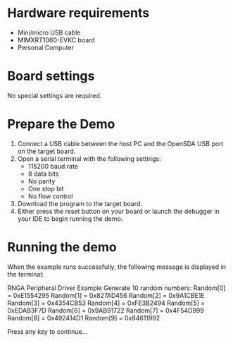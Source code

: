 Hardware requirements
=====================
- Mini/micro USB cable
- MIMXRT1060-EVKC board
- Personal Computer

Board settings
============
No special settings are required.

Prepare the Demo
===============
1.  Connect a USB cable between the host PC and the OpenSDA USB port on the target board. 
2.  Open a serial terminal with the following settings:
    - 115200 baud rate
    - 8 data bits
    - No parity
    - One stop bit
    - No flow control
3.  Download the program to the target board.
4.  Either press the reset button on your board or launch the debugger in your IDE to begin running the demo.

Running the demo
================
When the example runs successfully, the following message is displayed in the terminal:

RNGA Peripheral Driver Example
Generate 10 random numbers:
Random[0] = 0xE1554295
Random[1] = 0x827AD456
Random[2] = 0x9A1CBE1E
Random[3] = 0x4354CB53
Random[4] = 0xFE3B2494
Random[5] = 0xEDAB3F7D
Random[6] = 0x9AB91722
Random[7] = 0x4F54D999
Random[8] = 0x492414D1
Random[9] = 0x84611992

 Press any key to continue...
